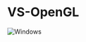 # VS-OpenGL
![Windows](https://img.shields.io/badge/Windows-0078D6?style=for-the-badge&logo=windows&logoColor=white) 
